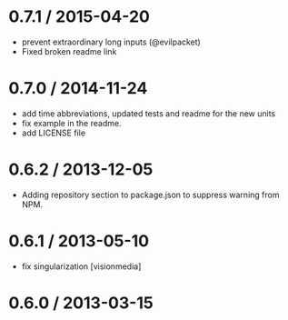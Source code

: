 
0.7.1 / 2015-04-20
==================

  * prevent extraordinary long inputs (@evilpacket)
  * Fixed broken readme link

0.7.0 / 2014-11-24
==================

 * add time abbreviations, updated tests and readme for the new units
 * fix example in the readme.
 * add LICENSE file

0.6.2 / 2013-12-05
==================

 * Adding repository section to package.json to suppress warning from NPM.

0.6.1 / 2013-05-10
==================

  * fix singularization [visionmedia]

0.6.0 / 2013-03-15
==================
